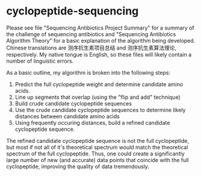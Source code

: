 # cyclopeptide-sequencing

Please see file "Sequencing Antibiotics Project Summary" for a summary of the challenge of sequencing antibiotics and "Sequencing Antibiotics Algorithm Theory" for a basic explanation of the algorithm being developed. Chinese translations are 测序抗生素项目总结 and 测序抗生素算法理论, respectively. My native tongue is English, so these files will likely contain a number of linguistic errors.

As a basic outline, my algorithm is broken into the following steps:
1. Predict the full cyclopeptide weight and determine candidate amino acids.
2. Line up segments that overlap (using the "flip and add" technique)
3. Build crude candidate cyclopeptide sequences
4. Use the crude candidate cyclopeptide sequences to determine likely distances between candidate amino acids
5. Using frequently occuring distances, build a refined candidate cyclopeptide sequence.

The refined candidate cyclopeptide sequence is not the full cyclopeptide, but most if not all of it's theoretical spectrum would match the theoretical spectrum of the full cyclopeptide. Thus, one could create a significantly large number of new (and accurate) data points that coincide with the full cyclopeptide, improving the quality of data tremendously.
